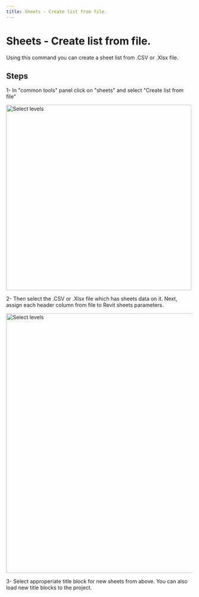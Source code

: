 ```yaml
---
title: Sheets - Create list from file.
---
```


# Sheets - Create list from file.
Using this command you can create a sheet list from .CSV or .Xlsx file.

## Steps
1- In "common tools" panel click on "sheets" and select "Create list from file"

<img src="https://pars-bim.github.io/docs/Assets/Select-csv-xlsx-file.jpg" alt="Select levels" width="500">

2- Then select the .CSV or .Xlsx file which has sheets data on it. Next, assign each header column from file to Revit sheets parameters. 

<img src="https://pars-bim.github.io/docs/Assets/Selectsheetfields.jpg" alt="Select levels" width="700">

3- Select approperiate title block for new sheets from above. You can also load new title blocks to the project.


